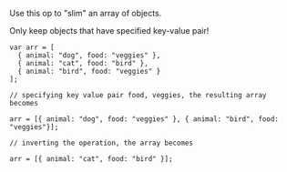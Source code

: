 Use this op to "slim" an array of objects.

Only keep objects that have specified key-value pair!

```
var arr = [
  { animal: "dog", food: "veggies" }, 
  { animal: "cat", food: "bird" }, 
  { animal: "bird", food: "veggies" }
];

// specifying key value pair food, veggies, the resulting array becomes

arr = [{ animal: "dog", food: "veggies" }, { animal: "bird", food: "veggies"}];

// inverting the operation, the array becomes

arr = [{ animal: "cat", food: "bird" }];
```